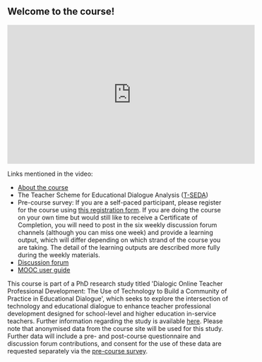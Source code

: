 ## Welcome to the course!

<iframe width="560" height="315" src="https://www.youtube.com/embed/ivyu3PyVYE0" frameborder="0" allow="accelerometer; autoplay; clipboard-write; encrypted-media; gyroscope; picture-in-picture" allowfullscreen></iframe>

Links mentioned in the video:

* [About the course](https://mbrugha.github.io/course-in-a-box/about/)
* The Teacher Scheme for Educational Dialogue Analysis ([T-SEDA](https://www.educ.cam.ac.uk/research/programmes/tseda/))
* Pre-course survey: If you are a self-paced participant, please register for the course using [this registration form](https://docs.google.com/forms/d/e/1FAIpQLScefMoRYzS14tsLl5ID6tRHMvfWW4V6Jrg8JDuRvVheTGcuXQ/viewform?usp=sf_link). If you are doing the course on your own time but would still like to receive a Certificate of Completion, you will need to post in the six weekly discussion forum channels (although you can miss one week) and provide a learning output, which will differ depending on which strand of the course you are taking. The detail of the learning outputs are described more fully during the weekly materials. 
* [Discussion forum](https://www.edudialogue.org/forum/mooc-self-paced/)
* [MOOC user guide](https://mbrugha.github.io/course-in-a-box/modules/introduction/MOOC-user-guide/)

This course is part of a PhD research study titled 'Dialogic Online Teacher Professional Development: The Use of Technology to Build a Community of Practice in Educational Dialogue', which seeks to explore the intersection of technology and educational dialogue to enhance teacher professional development designed for school-level and higher education in-service teachers. Further information regarding the study is available [here](https://drive.google.com/file/d/1Ekrbz5_ma9CMDIytj4PZI81MqR6IGoyF/view?usp=sharing). Please note that anonymised data from the course site will be used for this study. Further data will include a pre- and post-course questionnaire and discussion forum contributions, and consent for the use of these data are requested separately via the [pre-course survey](https://docs.google.com/forms/u/2/d/1KvjTnqpQwO50MmuQVvDprVhPLfNH8zUYN77L7JPENfM/edit#responses).
